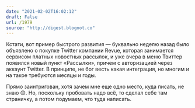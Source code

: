 ```yaml
---
date: "2021-02-02T16:02:12"
draft: False
url: /1979
source: "http://digest.blognot.co"
---
```


Кстати, вот пример быстрого развития — буквально неделю назад было объявлено о покупке Twitter компании Revue, которая занимается сервисом платных новостных рассылок, и уже вчера в меню Твиттер появился новый пункт «Рассылки», причем с авторизацией через аккаунт Twitter. В принципе, не бог весть какая интеграция, но многим и на такое требуются месяцы и годы.

Прямо заинтригован, хотя зачем мне еще одно место, куда писать, не знаю 😊. Но, поскольку пробовать надо всё, то сделал себе там страничку, а потом подумаем, что туда написать.
